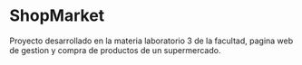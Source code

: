 # ShopMarket
Proyecto desarrollado en la materia laboratorio 3 de la facultad, pagina web de gestion y compra de productos de un supermercado.
